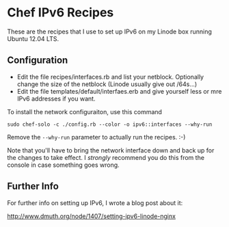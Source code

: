 Chef IPv6 Recipes
=================

These are the recipes that I use to set up IPv6 on my Linode box 
running Ubuntu 12.04 LTS.


Configuration
-------------

- Edit the file recipes/interfaces.rb and list your netblock. 
	Optionally change the size of the netblock (Linode 
	usually give out /64s...)
- Edit the file templates/default/interfaes.erb and give yourself 
	less or mre IPv6 addresses if you want.

To install the network configuraiton, use this command

`sudo chef-solo -c ./config.rb --color -o ipv6::interfaces --why-run`

Remove the `--why-run` parameter to actually run the recipes. :-)

Note that you'll have to bring the network interface down and back up 
for the changes to take effect. I *strongly* recommend you do this from the
console in case something goes wrong.

Further Info
------------

For further info on setting up IPv6, I wrote a blog post about it:

http://www.dmuth.org/node/1407/setting-ipv6-linode-nginx


